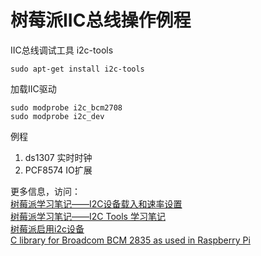 # 树莓派IIC总线操作例程

IIC总线调试工具 i2c-tools
```
sudo apt-get install i2c-tools
```

加载IIC驱动
```
sudo modprobe i2c_bcm2708
sudo modprobe i2c_dev
```

例程

1. ds1307 实时时钟
1. PCF8574 IO扩展

更多信息，访问：  
[树莓派学习笔记——I2C设备载入和速率设置](http://blog.csdn.net/xukai871105/article/details/18234075)  
[树莓派学习笔记——I2C Tools 学习笔记](http://blog.csdn.net/xukai871105/article/details/15029843)  
[树莓派启用i2c设备](http://www.cnblogs.com/hangxin1940/archive/2013/04/02/2997077.html)  
[C library for Broadcom BCM 2835 as used in Raspberry Pi](http://www.airspayce.com/mikem/bcm2835/)
